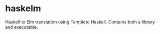 haskelm
=======

Haskell to Elm translation using Template Haskell. Contains both a library and executable.
